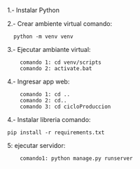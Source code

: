 1.- Instalar Python

2.- Crear ambiente virtual comando: 

      python -m venv venv

3.- Ejecutar ambiante virtual:

		comando 1: cd venv/scripts
		comando 2: activate.bat

4.- Ingresar app web:

		comando 1: cd ..
		comando 2: cd..
		comando 3: cd cicloProduccion

4.- Instalar libreria comando: 

    pip install -r requirements.txt

5: ejecutar servidor:

		comando1: python manage.py runserver

		

